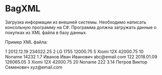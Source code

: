 # BagXML

Загрузка информации из внешней системы.
Необходимо написать консольную программу на С#. 
Программа должна загружать данные о покупках из XML файла в базу данных.

Пример XML файла:

<orders>
    <order>
        <no>1</no>
        <reg_date>2012.12.19</reg_date>
        <sum>234022.25</sum>
        <product>
            <quantity>2</quantity>
            <name>LG 1755</name>
            <price>12000.75</price>
        </product>
        <product>
            <quantity>5</quantity>
            <name>Xiomi 12X</name>
            <price>42000.75</price>
        </product>
        <product>
            <quantity>10</quantity>
            <name>Noname 14232</name>
            <price>1.7</price>
        </product>
        <user>
            <fio>Иванов Иван Иванович</fio>
            <email>abc@email.com</email>
        </user>
    </order>
    <order>
        <no>122</no>
        <reg_date>2018.01.09</reg_date>
        <sum>126065.05</sum>
        <product>
            <quantity>3</quantity>
            <name>Xiomi 12X</name>
            <price>42000.75</price>
        </product>
        <product>
            <quantity>20</quantity>
            <name>Noname 222</name>
            <price>3.14</price>
        </product>
        <user>
            <fio>Петров Виктор Семенович</fio>
            <email>xyz@email.com</email>
        </user>
    </order>
</orders>
